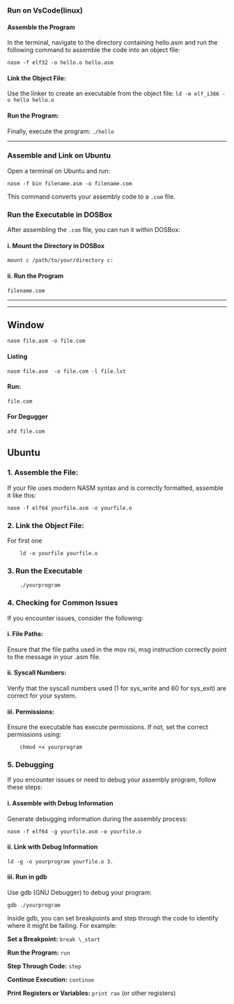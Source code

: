 ### Run on VsCode(linux)

#### Assemble the Program

In the terminal, navigate to the directory containing hello.asm and run the following command to assemble the code into an object file:

`nasm -f elf32 -o hello.o hello.asm`

#### Link the Object File:

Use the linker to create an executable from the object file:
`ld -m elf_i386 -o hello hello.o`

#### Run the Program:

Finally, execute the program:
`./hello`

---

### Assemble and Link on Ubuntu

Open a terminal on Ubuntu and run:

`nasm -f bin filename.asm -o filename.com`

This command converts your assembly code to a `.com` file.

### Run the Executable in DOSBox

After assembling the `.com` file, you can run it within DOSBox:

#### i. Mount the Directory in DOSBox

`mount c /path/to/your/directory
c:`

#### ii. Run the Program

`filename.com`

---

---

## Window

`nasm file.asm -o file.com`

#### Listing

`nasm file.asm  -o file.com -l file.lst`

#### Run:

`file.com`

#### For Degugger

`afd file.com`

## Ubuntu

### 1. Assemble the File:

If your file uses modern NASM syntax and is correctly formatted, assemble it like this:

`nasm -f elf64 yourfile.asm -o yourfile.o`

### 2. Link the Object File:

For first one

`    ld -o yourfile yourfile.o`

### 3. Run the Executable

`    ./yourprogram`

### 4. Checking for Common Issues

If you encounter issues, consider the following:

#### i. File Paths:

Ensure that the file paths used in the mov rsi, msg instruction correctly point to the message in your .asm file.

#### ii. Syscall Numbers:

Verify that the syscall numbers used (1 for sys_write and 60 for sys_exit) are correct for your system.

#### iii. Permissions:

Ensure the executable has execute permissions. If not, set the correct permissions using:

`    chmod +x yourprogram`

### 5. Debugging

If you encounter issues or need to debug your assembly program, follow these steps:

#### i. Assemble with Debug Information

Generate debugging information during the assembly process:

`nasm -f elf64 -g yourfile.asm -o yourfile.o `

#### ii. Link with Debug Information

`ld -g -o yourprogram yourfile.o 3. `

#### iii. Run in gdb

Use gdb (GNU Debugger) to debug your program:

`gdb ./yourprogram`

Inside gdb, you can set breakpoints and step through the code to identify where it might be failing. For example:

**Set a Breakpoint:** `break \_start`

**Run the Program:** `run`

**Step Through Code:** `step`

**Continue Execution:** `continue`

**Print Registers or Variables:** `print rax` (or other registers)
